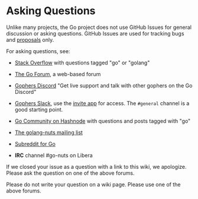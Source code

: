 # Asking Questions

Unlike many projects, the Go project does not use GitHub Issues for general discussion or asking questions. GitHub Issues are used for tracking bugs and [proposals](https://go.dev/s/proposal-process) only.

For asking questions, see:

* [Stack Overflow](https://stackoverflow.com/questions/tagged/go) with questions tagged "go" or "golang"

* [The Go Forum](https://forum.golangbridge.org/), a web-based forum

* [Gophers Discord](https://discord.gg/golang) "Get live support and talk with other gophers on the Go Discord"

* [Gophers Slack](https://gophers.slack.com), use the [invite app](https://invite.slack.golangbridge.org/) for access. The `#general` channel is a good starting point.

* [Go Community on Hashnode](https://hashnode.com/n/go) with questions and posts tagged with "go"

* [The golang-nuts mailing list](https://groups.google.com/d/forum/golang-nuts)

* [Subreddit for Go](https://www.reddit.com/r/golang/)

* **IRC** channel #go-nuts on Libera

If we closed your issue as a question with a link to this wiki, we apologize. Please ask the question on one of the above forums.

Please do not write your question on a wiki page.  Please use one of the above forums.